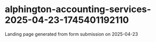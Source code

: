 # alphington-accounting-services-2025-04-23-1745401192110
Landing page generated from form submission on 2025-04-23
